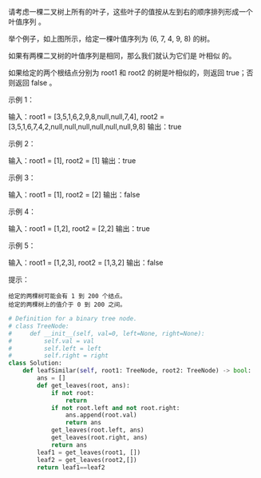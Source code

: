 请考虑一棵二叉树上所有的叶子，这些叶子的值按从左到右的顺序排列形成一个 叶值序列 。

举个例子，如上图所示，给定一棵叶值序列为 (6, 7, 4, 9, 8) 的树。

如果有两棵二叉树的叶值序列是相同，那么我们就认为它们是 叶相似 的。

如果给定的两个根结点分别为 root1 和 root2 的树是叶相似的，则返回 true；否则返回 false 。

 

示例 1：

输入：root1 = [3,5,1,6,2,9,8,null,null,7,4], root2 = [3,5,1,6,7,4,2,null,null,null,null,null,null,9,8]
输出：true

示例 2：

输入：root1 = [1], root2 = [1]
输出：true

示例 3：

输入：root1 = [1], root2 = [2]
输出：false

示例 4：

输入：root1 = [1,2], root2 = [2,2]
输出：true

示例 5：

输入：root1 = [1,2,3], root2 = [1,3,2]
输出：false

 

提示：

    给定的两棵树可能会有 1 到 200 个结点。
    给定的两棵树上的值介于 0 到 200 之间。



```python
# Definition for a binary tree node.
# class TreeNode:
#     def __init__(self, val=0, left=None, right=None):
#         self.val = val
#         self.left = left
#         self.right = right
class Solution:
    def leafSimilar(self, root1: TreeNode, root2: TreeNode) -> bool:
        ans = [] 
        def get_leaves(root, ans):
            if not root:
                return 
            if not root.left and not root.right:
                ans.append(root.val)
                return ans 
            get_leaves(root.left, ans)
            get_leaves(root.right, ans)
            return ans 
        leaf1 = get_leaves(root1, [])
        leaf2 = get_leaves(root2,[])
        return leaf1==leaf2
```

